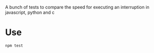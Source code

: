 A bunch of tests to compare the speed for executing an interruption in javascript, python and c

# Use

```
npm test
```
